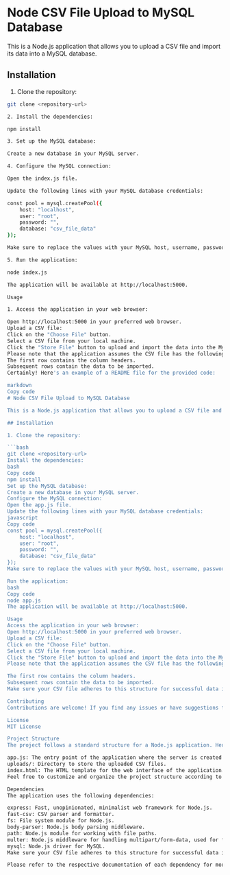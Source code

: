 # Node CSV File Upload to MySQL Database

This is a Node.js application that allows you to upload a CSV file and import its data into a MySQL database.

## Installation

1. Clone the repository:

```bash
git clone <repository-url>

2. Install the dependencies:

npm install

3. Set up the MySQL database:

Create a new database in your MySQL server.

4. Configure the MySQL connection:

Open the index.js file.

Update the following lines with your MySQL database credentials:

const pool = mysql.createPool({
    host: "localhost",
    user: "root",
    password: "",
    database: "csv_file_data"
});

Make sure to replace the values with your MySQL host, username, password, and database name.

5. Run the application:

node index.js

The application will be available at http://localhost:5000.

Usage

1. Access the application in your web browser:

Open http://localhost:5000 in your preferred web browser.
Upload a CSV file:
Click on the "Choose File" button.
Select a CSV file from your local machine.
Click the "Store File" button to upload and import the data into the MySQL database.
Please note that the application assumes the CSV file has the following structure:
The first row contains the column headers.
Subsequent rows contain the data to be imported.
Certainly! Here's an example of a README file for the provided code:

markdown
Copy code
# Node CSV File Upload to MySQL Database

This is a Node.js application that allows you to upload a CSV file and import its data into a MySQL database.

## Installation

1. Clone the repository:

```bash
git clone <repository-url>
Install the dependencies:
bash
Copy code
npm install
Set up the MySQL database:
Create a new database in your MySQL server.
Configure the MySQL connection:
Open the app.js file.
Update the following lines with your MySQL database credentials:
javascript
Copy code
const pool = mysql.createPool({
    host: "localhost",
    user: "root",
    password: "",
    database: "csv_file_data"
});
Make sure to replace the values with your MySQL host, username, password, and database name.

Run the application:
bash
Copy code
node app.js
The application will be available at http://localhost:5000.

Usage
Access the application in your web browser:
Open http://localhost:5000 in your preferred web browser.
Upload a CSV file:
Click on the "Choose File" button.
Select a CSV file from your local machine.
Click the "Store File" button to upload and import the data into the MySQL database.
Please note that the application assumes the CSV file has the following structure:

The first row contains the column headers.
Subsequent rows contain the data to be imported.
Make sure your CSV file adheres to this structure for successful data import.

Contributing
Contributions are welcome! If you find any issues or have suggestions for improvements, feel free to open a new issue or submit a pull request.

License
MIT License

Project Structure
The project follows a standard structure for a Node.js application. Here's an overview of the main files and directories:

app.js: The entry point of the application where the server is created and configured.
uploads/: Directory to store the uploaded CSV files.
index.html: The HTML template for the web interface of the application.
Feel free to customize and organize the project structure according to your preferences.

Dependencies
The application uses the following dependencies:

express: Fast, unopinionated, minimalist web framework for Node.js.
fast-csv: CSV parser and formatter.
fs: File system module for Node.js.
body-parser: Node.js body parsing middleware.
path: Node.js module for working with file paths.
multer: Node.js middleware for handling multipart/form-data, used for file uploads.
mysql: Node.js driver for MySQL.
Make sure your CSV file adheres to this structure for successful data import.

Please refer to the respective documentation of each dependency for more information.


